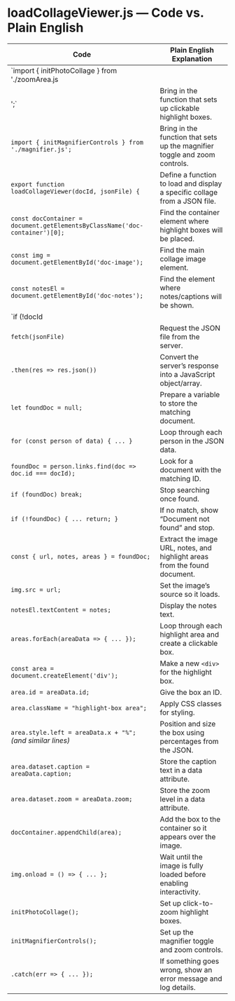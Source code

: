 # loadCollageViewer.js — Code vs. Plain English

| **Code** | **Plain English Explanation** |
|----------|--------------------------------|
| `import { initPhotoCollage } from './zoomArea.js
';` | Bring in the function that sets up clickable highlight boxes. |
| `import { initMagnifierControls } from './magnifier.js';` | Bring in the function that sets up the magnifier toggle and zoom controls. |
| `export function loadCollageViewer(docId, jsonFile) {` | Define a function to load and display a specific collage from a JSON file. |
| `const docContainer = document.getElementsByClassName('doc-container')[0];` | Find the container element where highlight boxes will be placed. |
| `const img = document.getElementById('doc-image');` | Find the main collage image element. |
| `const notesEl = document.getElementById('doc-notes');` | Find the element where notes/captions will be shown. |
| `if (!docId || !docContainer || !img || !notesEl) return;` | Stop if required info or elements are missing. |
| `fetch(jsonFile)` | Request the JSON file from the server. |
| `.then(res => res.json())` | Convert the server’s response into a JavaScript object/array. |
| `let foundDoc = null;` | Prepare a variable to store the matching document. |
| `for (const person of data) { ... }` | Loop through each person in the JSON data. |
| `foundDoc = person.links.find(doc => doc.id === docId);` | Look for a document with the matching ID. |
| `if (foundDoc) break;` | Stop searching once found. |
| `if (!foundDoc) { ... return; }` | If no match, show “Document not found” and stop. |
| `const { url, notes, areas } = foundDoc;` | Extract the image URL, notes, and highlight areas from the found document. |
| `img.src = url;` | Set the image’s source so it loads. |
| `notesEl.textContent = notes;` | Display the notes text. |
| `areas.forEach(areaData => { ... });` | Loop through each highlight area and create a clickable box. |
| `const area = document.createElement('div');` | Make a new `<div>` for the highlight box. |
| `area.id = areaData.id;` | Give the box an ID. |
| `area.className = "highlight-box area";` | Apply CSS classes for styling. |
| `area.style.left = areaData.x + "%";` *(and similar lines)* | Position and size the box using percentages from the JSON. |
| `area.dataset.caption = areaData.caption;` | Store the caption text in a data attribute. |
| `area.dataset.zoom = areaData.zoom;` | Store the zoom level in a data attribute. |
| `docContainer.appendChild(area);` | Add the box to the container so it appears over the image. |
| `img.onload = () => { ... };` | Wait until the image is fully loaded before enabling interactivity. |
| `initPhotoCollage();` | Set up click-to-zoom highlight boxes. |
| `initMagnifierControls();` | Set up the magnifier toggle and zoom controls. |
| `.catch(err => { ... });` | If something goes wrong, show an error message and log details. |
